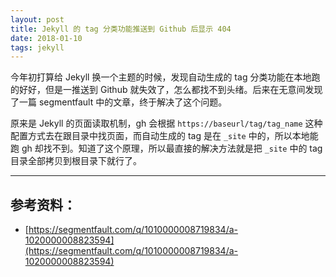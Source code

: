 ```yaml
---
layout: post
title: Jekyll 的 tag 分类功能推送到 Github 后显示 404
date: 2018-01-10
tags: jekyll
---
```


今年初打算给 Jekyll 换一个主题的时候，发现自动生成的 tag 分类功能在本地跑的好好，但是一推送到 Github 就失效了，怎么都找不到头绪。后来在无意间发现了一篇 segmentfault 中的文章，终于解决了这个问题。

原来是 Jekyll 的页面读取机制，gh 会根据 `https://baseurl/tag/tag_name` 这种配置方式去在跟目录中找页面，而自动生成的 tag 是在 `_site` 中的，所以本地能跑 gh 却找不到。知道了这个原理，所以最直接的解决方法就是把 `_site` 中的 tag 目录全部拷贝到根目录下就行了。

---

## 参考资料：

* [https://segmentfault.com/q/1010000008719834/a-1020000008823594](https://segmentfault.com/q/1010000008719834/a-1020000008823594)